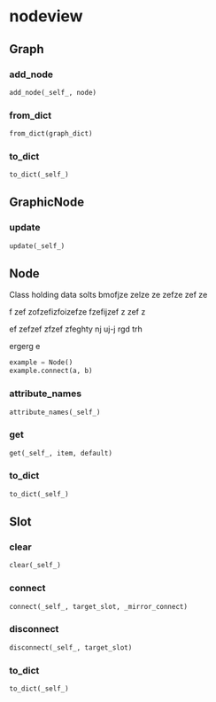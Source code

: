 # nodeview

## Graph

### add_node
```python
add_node(_self_, node)
```

### from_dict
```python
from_dict(graph_dict)
```

### to_dict
```python
to_dict(_self_)
```

## GraphicNode

### update
```python
update(_self_)
```

## Node
Class holding data solts bmofjze zelze ze zefze zef ze

f zef zofzefizfoizefze fzefijzef z zef z

ef zefzef zfzef zfeghty nj uj-j rgd trh 

ergerg e

```python
example = Node()
example.connect(a, b)
```

### attribute_names
```python
attribute_names(_self_)
```

### get
```python
get(_self_, item, default)
```

### to_dict
```python
to_dict(_self_)
```

## Slot

### clear
```python
clear(_self_)
```

### connect
```python
connect(_self_, target_slot, _mirror_connect)
```

### disconnect
```python
disconnect(_self_, target_slot)
```

### to_dict
```python
to_dict(_self_)
```